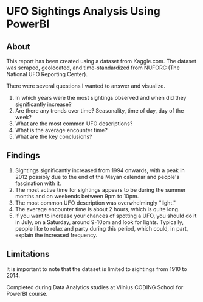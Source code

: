 # UFO Sightings Analysis Using PowerBI
## About

This report has been created using a dataset from Kaggle.com. The dataset was scraped, geolocated, and time-standardized from NUFORC (The National UFO Reporting Center).

There were several questions I wanted to answer and visualize.

1) In which years were the most sightings observed and when did they significantly increase?
2) Are there any trends over time? Seasonality, time of day, day of the week?
3) What are the most common UFO descriptions?
4) What is the average encounter time?
5) What are the key conclusions?

## Findings

1) Sightings significantly increased from 1994 onwards, with a peak in 2012 possibly due to the end of the Mayan calendar and people's fascination with it.
2) The most active time for sightings appears to be during the summer months and on weekends between 9pm to 10pm.
3) The most common UFO description was overwhelmingly "light."
4) The average encounter time is about 2 hours, which is quite long.
5) If you want to increase your chances of spotting a UFO, you should do it in July, on a Saturday, around 9-10pm and look for lights. Typically, people like to relax and party during this period, which could, in part, explain the increased frequency.

## Limitations

It is important to note that the dataset is limited to sightings from 1910 to 2014.

Completed during Data Analytics studies at Vilnius CODING School for PowerBI course.

